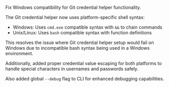 Fix Windows compatibility for Git credential helper functionality.

The Git credential helper now uses platform-specific shell syntax:
- Windows: Uses `cmd.exe` compatible syntax with `&&` to chain commands
- Unix/Linux: Uses `bash` compatible syntax with function definitions

This resolves the issue where Git credential helper setup would fail on Windows
due to incompatible bash syntax being used in a Windows environment.

Additionally, added proper credential value escaping for both platforms to handle
special characters in usernames and passwords safely.

Also added global `--debug` flag to CLI for enhanced debugging capabilities.
